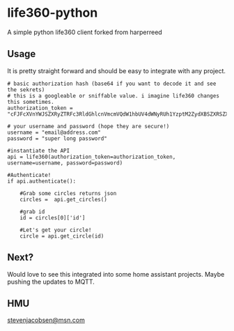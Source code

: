 # life360-python
A simple python life360 client forked from harperreed

## Usage

It is pretty straight forward and should be easy to integrate with any project.


    # basic authorization hash (base64 if you want to decode it and see the sekrets)
    # this is a googleable or sniffable value. i imagine life360 changes this sometimes.
    authorization_token = "cFJFcXVnYWJSZXRyZTRFc3RldGhlcnVmcmVQdW1hbUV4dWNyRUh1YzptM2ZydXBSZXRSZXN3ZXJFQ2hBUHJFOTZxYWtFZHI0Vg=="

    # your username and password (hope they are secure!)
    username = "email@address.com"
    password = "super long password"

    #instantiate the API
    api = life360(authorization_token=authorization_token, username=username, password=password)

    #Authenticate!
    if api.authenticate():

        #Grab some circles returns json
        circles =  api.get_circles()

        #grab id
        id = circles[0]['id']

        #Let's get your circle!
        circle = api.get_circle(id)

## Next?

Would love to see this integrated into some home assistant projects. Maybe pushing the updates to MQTT.

## HMU

stevenjacobsen@msn.com
